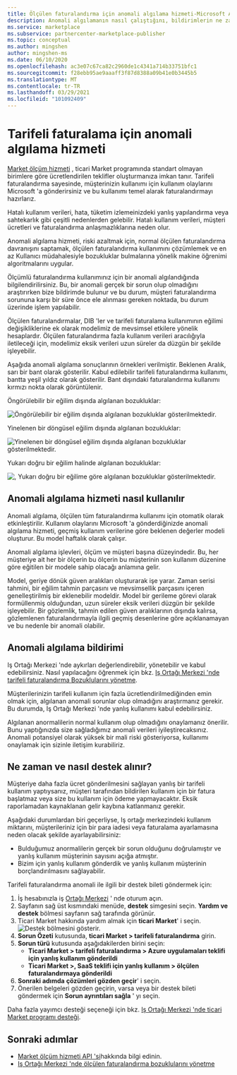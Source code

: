 ```yaml
---
title: Ölçülen faturalandırma için anomali algılama hizmeti-Microsoft Azure Market
description: Anomali algılamanın nasıl çalıştığını, bildirimlerin ne zaman gönderileceğini ve bunlarla ne yapılacağını açıklar ve destek seçenekleri.
ms.service: marketplace
ms.subservice: partnercenter-marketplace-publisher
ms.topic: conceptual
ms.author: mingshen
author: mingshen-ms
ms.date: 06/10/2020
ms.openlocfilehash: ac3e07c67ca82c2960de1c4341a714b33751bfc1
ms.sourcegitcommit: f28ebb95ae9aaaff3f87d8388a09b41e0b3445b5
ms.translationtype: MT
ms.contentlocale: tr-TR
ms.lasthandoff: 03/29/2021
ms.locfileid: "101092409"
---
```

# <a name="anomaly-detection-service-for-metered-billing"></a>Tarifeli faturalama için anomali algılama hizmeti

[Market ölçüm hizmeti](marketplace-metering-service-apis-faq.md) , ticari Market programında standart olmayan birimlere göre ücretlendirilen teklifler oluşturmanıza imkan tanır. Tarifeli faturalandırma sayesinde, müşterinizin kullanımı için kullanım olaylarını Microsoft 'a gönderirsiniz ve bu kullanımı temel alarak faturalandırmayı hazırlarız.

Hatalı kullanım verileri, hata, tüketim izlemeinizdeki yanlış yapılandırma veya sahtekarlık gibi çeşitli nedenlerden gelebilir. Hatalı kullanım verileri, müşteri ücretleri ve faturalandırma anlaşmazlıklarına neden olur.

Anomali algılama hizmeti, riski azaltmak için, normal ölçülen faturalandırma davranışını saptamak, ölçülen faturalandırma kullanımını çözümlemek ve en az Kullanıcı müdahalesiyle bozukluklar bulmalarına yönelik makine öğrenimi algoritmalarını uygular.

Ölçümlü faturalandırma kullanımınız için bir anomali algılandığında bilgilendirilirsiniz. Bu, bir anomali gerçek bir sorun olup olmadığını araştırırken bize bildirimde bulunur ve bu durum, müşteri faturalandırma sorununa karşı bir süre önce ele alınması gereken noktada, bu durum üzerinde işlem yapılabilir.

Ölçülen faturalandırmalar, DIB 'ler ve tarifeli faturalama kullanımının eğilimi değişikliklerine ek olarak modelimiz de mevsimsel etkilere yönelik hesaplardır. Ölçülen faturalandırma fazla kullanım verileri aracılığıyla iletileceği için, modelimiz eksik verileri uzun süreler da düzgün bir şekilde işleyebilir.

Aşağıda anomali algılama sonuçlarının örnekleri verilmiştir. Beklenen Aralık, sarı bir bant olarak gösterilir. Kabul edilebilir tarifeli faturalandırma kullanımı, bantta yeşil yıldız olarak gösterilir. Bant dışındaki faturalandırma kullanımı kırmızı nokta olarak görüntülenir.  

Öngörülebilir bir eğilim dışında algılanan bozukluklar:

![Öngörülebilir bir eğilim dışında algılanan bozukluklar gösterilmektedir.](media/anomaly-1.png)

Yinelenen bir döngüsel eğilim dışında algılanan bozukluklar:

![Yinelenen bir döngüsel eğilim dışında algılanan bozukluklar gösterilmektedir.](media/anomaly-2.png)

Yukarı doğru bir eğilim halinde algılanan bozukluklar:

![, Yukarı doğru bir eğilime göre algılanan bozukluklar gösterilmektedir.](media/anomaly-3.png)

## <a name="how-anomaly-detection-service-works"></a>Anomali algılama hizmeti nasıl kullanılır

Anomali algılama, ölçülen tüm faturalandırma kullanımı için otomatik olarak etkinleştirilir. Kullanım olaylarını Microsoft 'a gönderdiğinizde anomali algılama hizmeti, geçmiş kullanım verilerine göre beklenen değerler modeli oluşturur. Bu model haftalık olarak çalışır.

Anomali algılama işlevleri, ölçüm ve müşteri başına düzeyindedir. Bu, her müşteriye ait her bir ölçerin bu ölçerin bu müşterinin son kullanım düzenine göre eğitilen bir modele sahip olacağı anlamına gelir.

Model, geriye dönük güven aralıkları oluşturarak işe yarar. Zaman serisi tahmini, bir eğilim tahmin parçasını ve mevsimsellik parçasını içeren genelleştirilmiş bir eklenebilir modeldir. Model bir gerileme görevi olarak formüllenmiş olduğundan, uzun süreler eksik verileri düzgün bir şekilde işleyebilir. Bir gözlemlik, tahmin edilen güven aralıklarının dışında kalırsa, gözlemlenen faturalandırmayla ilgili geçmiş desenlerine göre açıklanamayan ve bu nedenle bir anomali olabilir.

## <a name="anomaly-detection-notification"></a>Anomali algılama bildirimi

Iş Ortağı Merkezi 'nde aykırları değerlendirebilir, yönetebilir ve kabul edebilirsiniz. Nasıl yapılacağını öğrenmek için bkz. [Iş Ortağı Merkezi 'nde tarifeli faturalandırma Bozuklularını yönetme](../anomaly-detection.md).

Müşterilerinizin tarifeli kullanım için fazla ücretlendirilmediğinden emin olmak için, algılanan anomali sorunlar olup olmadığını araştırmanız gerekir. Bu durumda, Iş Ortağı Merkezi 'nde yanlış kullanımı kabul edebilirsiniz.

Algılanan anormalilerin normal kullanım olup olmadığını onaylamanız önerilir. Bunu yaptığınızda size sağladığımız anomali verileri iyileştirecaksınız. Anomali potansiyel olarak yüksek bir mali riski gösteriyorsa, kullanımı onaylamak için sizinle iletişim kurabiliriz.

## <a name="when-and-how-to-get-support"></a>Ne zaman ve nasıl destek alınır?

Müşteriye daha fazla ücret gönderilmesini sağlayan yanlış bir tarifeli kullanım yaptıysanız, müşteri tarafından bildirilen kullanım için bir fatura başlatmaz veya size bu kullanım için ödeme yapmayacaktır. Eksik raporlamadan kaynaklanan gelir kaybına katlanmanız gerekir.

Aşağıdaki durumlardan biri geçerliyse, Iş ortağı merkezindeki kullanım miktarını, müşterileriniz için bir para iadesi veya faturalama ayarlamasına neden olacak şekilde ayarlayabilirsiniz:

- Bulduğumuz anormalilerin gerçek bir sorun olduğunu doğrulamıştır ve yanlış kullanım müşterinin sayısını açığa atmıştır.
- Bizim için yanlış kullanım gönderdik ve yanlış kullanım müşterinin borçlandırılmasını sağlayabilir.

Tarifeli faturalandırma anomali ile ilgili bir destek bileti göndermek için:

1. İş hesabınızla iş [Ortağı Merkezi](https://partner.microsoft.com/dashboard/commercial-marketplace/overview) ' nde oturum açın.
1. Sayfanın sağ üst kısmındaki menüde, **destek** simgesini seçin. **Yardım ve destek** bölmesi sayfanın sağ tarafında görünür.
1. Ticari Market hakkında yardım almak için **ticari Market**' i seçin.
   ![Destek bölmesini gösterir.](../media/support/commercial-marketplace-support-pane.png)
1. **Sorun Özeti** kutusunda, **ticari Market > tarifeli faturalandırma** girin.
1. **Sorun türü** kutusunda aşağıdakilerden birini seçin:
    - **Ticari Market > tarifeli faturalandırma > Azure uygulamaları teklifi için yanlış kullanım gönderildi**
    - **Ticari Market >, SaaS teklifi için yanlış kullanım > ölçülen faturalandırmaya gönderildi**
1. **Sonraki adımda** **çözümleri gözden geçir**' i seçin.
1. Önerilen belgeleri gözden geçirin, varsa veya bir destek bileti göndermek için **Sorun ayrıntıları sağla** ' yı seçin.

Daha fazla yayımcı desteği seçeneği için bkz. [Iş Ortağı Merkezi 'nde ticari Market programı desteği](../support.md).

## <a name="next-steps"></a>Sonraki adımlar

- [Market ölçüm hizmeti API 'si](marketplace-metering-service-apis.md)hakkında bilgi edinin.
- [Iş Ortağı Merkezi 'nde ölçülen faturalandırma bozuklularını yönetme](../anomaly-detection.md)
